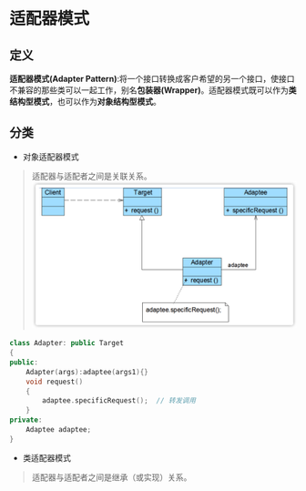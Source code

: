 # 适配器模式
## 定义
**适配器模式(Adapter Pattern)**:将一个接口转换成客户希望的另一个接口，使接口不兼容的那些类可以一起工作，别名**包装器(Wrapper)**。适配器模式既可以作为**类结构型模式**，也可以作为**对象结构型模式**。
## 分类
- 对象适配器模式
> 适配器与适配者之间是关联关系。
![对象适配器模式](https://github.com/Curricane/codeplace/blob/master/DesignPattern/Adapter/%E5%AF%B9%E8%B1%A1%E9%80%82%E9%85%8D%E5%99%A8%E6%A8%A1%E5%BC%8F%E7%BB%93%E6%9E%84%E5%9B%BE.png)
```C++
class Adapter: public Target
{
public:
    Adapter(args):adaptee(args1){}
    void request()
    {
        adaptee.specificRequest();  // 转发调用
    }
private:
    Adaptee adaptee;
}
```
- 类适配器模式
> 适配器与适配者之间是继承（或实现）关系。